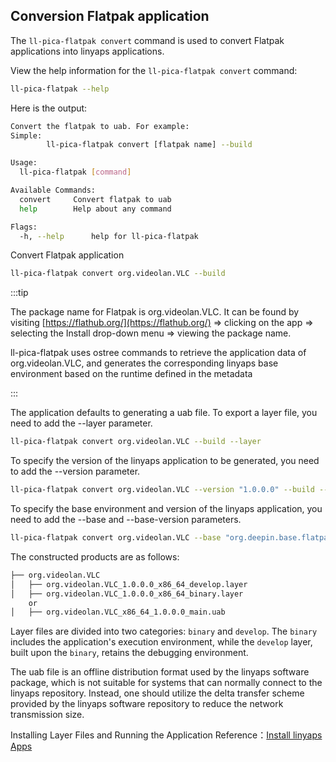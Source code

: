 ## Conversion Flatpak application

The `ll-pica-flatpak convert` command is used to convert Flatpak applications into linyaps applications.

View the help information for the `ll-pica-flatpak convert` command:

```bash
ll-pica-flatpak --help
```

Here is the output:

```bash
Convert the flatpak to uab. For example:
Simple:
        ll-pica-flatpak convert [flatpak name] --build

Usage:
  ll-pica-flatpak [command]

Available Commands:
  convert     Convert flatpak to uab
  help        Help about any command

Flags:
  -h, --help      help for ll-pica-flatpak
```

Convert Flatpak application

```bash
ll-pica-flatpak convert org.videolan.VLC --build
```

:::tip

The package name for Flatpak is org.videolan.VLC. It can be found by visiting [https://flathub.org/](https://flathub.org/) => clicking on the app => selecting the Install drop-down menu => viewing the package name.

ll-pica-flatpak uses ostree commands to retrieve the application data of org.videolan.VLC, and generates the corresponding linyaps base environment based on the runtime defined in the metadata

:::

The application defaults to generating a uab file. To export a layer file, you need to add the --layer parameter.

```bash
ll-pica-flatpak convert org.videolan.VLC --build --layer
```

To specify the version of the linyaps application to be generated, you need to add the --version parameter.

```bash
ll-pica-flatpak convert org.videolan.VLC --version "1.0.0.0" --build --layer
```

To specify the base environment and version of the linyaps application, you need to add the --base and --base-version parameters.

```bash
ll-pica-flatpak convert org.videolan.VLC --base "org.deepin.base.flatpak.kde" --base-version "6.7.0.2" --build --layer
```

The constructed products are as follows:

```bash
├── org.videolan.VLC
│   ├── org.videolan.VLC_1.0.0.0_x86_64_develop.layer
│   ├── org.videolan.VLC_1.0.0.0_x86_64_binary.layer
    or
│   ├── org.videolan.VLC_x86_64_1.0.0.0_main.uab
```

Layer files are divided into two categories: `binary` and `develop`. The `binary` includes the application's execution environment, while the `develop` layer, built upon the `binary`, retains the debugging environment.

The uab file is an offline distribution format used by the linyaps software package, which is not suitable for systems that can normally connect to the linyaps repository. Instead, one should utilize the delta transfer scheme provided by the linyaps software repository to reduce the network transmission size.

Installing Layer Files and Running the Application Reference：[Install linyaps Apps](../ll-cli/install.md)
